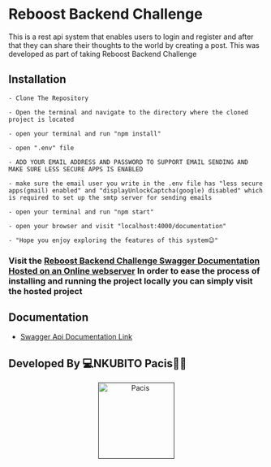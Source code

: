 # Reboost Backend Challenge
This is a rest api system that enables users to login and register and after that they can share their thoughts to the world by creating a post. This was developed as part of taking Reboost Backend Challenge

## Installation
    - Clone The Repository
    
    - Open the terminal and navigate to the directory where the cloned project is located
    
    - open your terminal and run "npm install"

    - open ".env" file

    - ADD YOUR EMAIL ADDRESS AND PASSWORD TO SUPPORT EMAIL SENDING AND MAKE SURE LESS SECURE APPS IS ENABLED
    
    - make sure the email user you write in the .env file has "less secure apps(gmail) enabled" and "displayUnlockCaptcha(google) disabled" which is required to set up the smtp server for sending emails
    
    - open your terminal and run "npm start"
    
    - open your browser and visit "localhost:4000/documentation"
    
    - "Hope you enjoy exploring the features of this system😉"

### Visit the [Reboost Backend Challenge Swagger Documentation Hosted on an Online webserver](https://reboost-rest-api-challenge.herokuapp.com/documentation/) In order to ease the process of installing and running the project locally you can simply visit the hosted project

## Documentation

- [Swagger Api Documentation Link](https://reboost-rest-api-challenge.herokuapp.com/documentation/)

## Developed By 💻NKUBITO Pacis👨‍💻
<div align="center">
    <a href="">
        <img
            alt="Pacis"
            src="https://pbs.twimg.com/profile_images/1470480975532642307/QssKJj62_400x400.jpg"
            width="150">
    </a>
</div>
